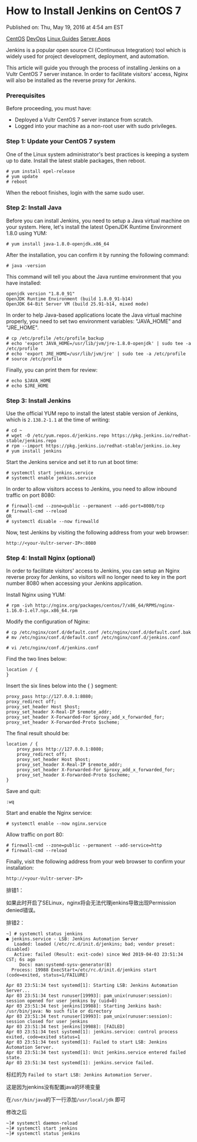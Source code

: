 # How to Install Jenkins on CentOS 7

Published on: Thu, May 19, 2016 at 4:54 am EST

[CentOS](https://www.vultr.com/docs/category/centos/) [DevOps](https://www.vultr.com/docs/category/devops/) [Linux Guides](https://www.vultr.com/docs/category/linux-guides/) [Server Apps](https://www.vultr.com/docs/category/server-apps/)

Jenkins is a popular open source CI (Continuous Integration) tool which is widely used for project development, deployment, and automation.

This article will guide you through the process of installing Jenkins on a Vultr CentOS 7 server instance. In order to facilitate visitors' access, Nginx will also be installed as the reverse proxy for Jenkins.

### Prerequisites

Before proceeding, you must have:

- Deployed a Vultr CentOS 7 server instance from scratch.
- Logged into your machine as a non-root user with sudo privileges.

### Step 1: Update your CentOS 7 system

One of the Linux system administrator's best practices is keeping a system up to date. Install the latest stable packages, then reboot.

```
# yum install epel-release
# yum update
# reboot
```

When the reboot finishes, login with the same sudo user.

### Step 2: Install Java

Before you can install Jenkins, you need to setup a Java virtual machine on your system. Here, let's install the latest OpenJDK Runtime Environment 1.8.0 using YUM:

```
# yum install java-1.8.0-openjdk.x86_64
```

After the installation, you can confirm it by running the following command:

```
# java -version
```

This command will tell you about the Java runtime environment that you have installed:

```
openjdk version "1.8.0_91"
OpenJDK Runtime Environment (build 1.8.0_91-b14)
OpenJDK 64-Bit Server VM (build 25.91-b14, mixed mode)
```

In order to help Java-based applications locate the Java virtual machine properly, you need to set two environment variables: "JAVA_HOME" and "JRE_HOME".

```
# cp /etc/profile /etc/profile_backup
# echo 'export JAVA_HOME=/usr/lib/jvm/jre-1.8.0-openjdk' | sudo tee -a /etc/profile
# echo 'export JRE_HOME=/usr/lib/jvm/jre' | sudo tee -a /etc/profile
# source /etc/profile
```

Finally, you can print them for review:

```
# echo $JAVA_HOME
# echo $JRE_HOME
```

### Step 3: Install Jenkins

Use the official YUM repo to install the latest stable version of Jenkins, which is `2.138.2-1.1` at the time of writing:

```
# cd ~ 
# wget -O /etc/yum.repos.d/jenkins.repo https://pkg.jenkins.io/redhat-stable/jenkins.repo
# rpm --import https://pkg.jenkins.io/redhat-stable/jenkins.io.key
# yum install jenkins
```

Start the Jenkins service and set it to run at boot time:

```
# systemctl start jenkins.service
# systemctl enable jenkins.service
```

In order to allow visitors access to Jenkins, you need to allow inbound traffic on port 8080:

```
# firewall-cmd --zone=public --permanent --add-port=8080/tcp
# firewall-cmd --reload
OR
# systemctl disable --now firewalld
```

Now, test Jenkins by visiting the following address from your web browser:

```
http://<your-Vultr-server-IP>:8080
```

### Step 4: Install Nginx (optional)

In order to facilitate visitors' access to Jenkins, you can setup an Nginx reverse proxy for Jenkins, so visitors will no longer need to key in the port number 8080 when accessing your Jenkins application.

Install Nginx using YUM:

```
# rpm -ivh http://nginx.org/packages/centos/7/x86_64/RPMS/nginx-1.16.0-1.el7.ngx.x86_64.rpm
```

Modify the configuration of Nginx:

```
# cp /etc/nginx/conf.d/default.conf /etc/nginx/conf.d/default.conf.bak
# mv /etc/nginx/conf.d/default.conf /etc/nginx/conf.d/jenkins.conf

# vi /etc/nginx/conf.d/jenkins.conf
```

Find the two lines below:

```
location / {
}
```

Insert the six lines below into the { } segment:

```
proxy_pass http://127.0.0.1:8080;
proxy_redirect off;
proxy_set_header Host $host;
proxy_set_header X-Real-IP $remote_addr;
proxy_set_header X-Forwarded-For $proxy_add_x_forwarded_for;
proxy_set_header X-Forwarded-Proto $scheme;
```

The final result should be:

```
location / {
    proxy_pass http://127.0.0.1:8080;
    proxy_redirect off;
    proxy_set_header Host $host;
    proxy_set_header X-Real-IP $remote_addr;
    proxy_set_header X-Forwarded-For $proxy_add_x_forwarded_for;
    proxy_set_header X-Forwarded-Proto $scheme;
}
```

Save and quit:

```
:wq
```

Start and enable the Nginx service:

```
# systemctl enable --now nginx.service
```

Allow traffic on port 80:

```
# firewall-cmd --zone=public --permanent --add-service=http
# firewall-cmd --reload
```

Finally, visit the following address from your web browser to confirm your installation:

```
http://<your-Vultr-server-IP>
```

排错1：

如果此时开启了SELinux，nginx将会无法代理jenkins导致出现Permission denied错误。

排错2：

```
~] # systemctl status jenkins
● jenkins.service - LSB: Jenkins Automation Server
   Loaded: loaded (/etc/rc.d/init.d/jenkins; bad; vendor preset: disabled)
   Active: failed (Result: exit-code) since Wed 2019-04-03 23:51:34 CST; 6s ago
     Docs: man:systemd-sysv-generator(8)
  Process: 19988 ExecStart=/etc/rc.d/init.d/jenkins start (code=exited, status=1/FAILURE)

Apr 03 23:51:34 test systemd[1]: Starting LSB: Jenkins Automation Server...
Apr 03 23:51:34 test runuser[19993]: pam_unix(runuser:session): session opened for user jenkins by (uid=0)
Apr 03 23:51:34 test jenkins[19988]: Starting Jenkins bash: /usr/bin/java: No such file or directory
Apr 03 23:51:34 test runuser[19993]: pam_unix(runuser:session): session closed for user jenkins
Apr 03 23:51:34 test jenkins[19988]: [FAILED]
Apr 03 23:51:34 test systemd[1]: jenkins.service: control process exited, code=exited status=1
Apr 03 23:51:34 test systemd[1]: Failed to start LSB: Jenkins Automation Server.
Apr 03 23:51:34 test systemd[1]: Unit jenkins.service entered failed state.
Apr 03 23:51:34 test systemd[1]: jenkins.service failed.
```

标红的为 `Failed to start LSB: Jenkins Automation Server.`

这是因为jenkins没有配置java的环境变量

在`/usr/bin/java`的下一行添加`/usr/local/jdk` 即可

修改之后

```
~]# systemctl daemon-reload
~]# systemctl start jenkins
~]# systemctl status jenkins
```

